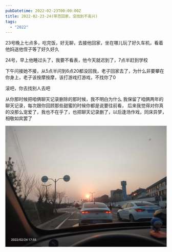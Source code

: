 ```yaml
---
pubDatetime: 2022-02-23T00:00:00Z
title: 2022-02-23-24(带范回家，没找到不高兴)
tags:
  - "2022"
---
```


23号晚上七点多，吃完饭，好无聊，去接他回家，坐在哪儿玩了好久车机，看着他妈送他侄子等了好久好久


24号，早上他睡过头了，我要不看表，他今天就迟到了，7点半赶到学校

下午问接她不接，从5点半问到6点20都没回我，老子回家去了，为什么非要攀在你身上，老子该按摩按摩，该打游戏打游戏，不找你了0

滚吧，你去找别人去吧

从你那时候把咱俩聊天记录删除的那时候，我不明白为什么
我保留了咱俩两年的聊天记录，每次跟你回顾那些甜蜜的时候你都是说要往前看，
后来我觉得对你真的没那么宠爱了，我也不在乎了，也把聊天记录删了，以后逢场作戏，同床异梦，相敬如宾罢了

![](../../img/6904315-ffaf2c4ea6a8c3c7.jpg) 

